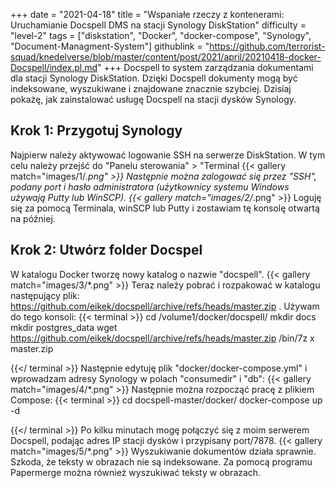 +++
date = "2021-04-18"
title = "Wspaniałe rzeczy z kontenerami: Uruchamianie Docspell DMS na stacji Synology DiskStation"
difficulty = "level-2"
tags = ["diskstation", "Docker", "docker-compose", "Synology", "Document-Managment-System"]
githublink = "https://github.com/terrorist-squad/knedelverse/blob/master/content/post/2021/april/20210418-docker-Docspell/index.pl.md"
+++
Docspell to system zarządzania dokumentami dla stacji Synology DiskStation. Dzięki Docspell dokumenty mogą być indeksowane, wyszukiwane i znajdowane znacznie szybciej. Dzisiaj pokażę, jak zainstalować usługę Docspell na stacji dysków Synology.
## Krok 1: Przygotuj Synology
Najpierw należy aktywować logowanie SSH na serwerze DiskStation. W tym celu należy przejść do "Panelu sterowania" > "Terminal
{{< gallery match="images/1/*.png" >}}
Następnie można zalogować się przez "SSH", podany port i hasło administratora (użytkownicy systemu Windows używają Putty lub WinSCP).
{{< gallery match="images/2/*.png" >}}
Loguję się za pomocą Terminala, winSCP lub Putty i zostawiam tę konsolę otwartą na później.
## Krok 2: Utwórz folder Docspel
W katalogu Docker tworzę nowy katalog o nazwie "docspell".
{{< gallery match="images/3/*.png" >}}
Teraz należy pobrać i rozpakować w katalogu następujący plik: https://github.com/eikek/docspell/archive/refs/heads/master.zip . Używam do tego konsoli:
{{< terminal >}}
cd /volume1/docker/docspell/
mkdir docs
mkdir postgres_data
wget https://github.com/eikek/docspell/archive/refs/heads/master.zip 
/bin/7z x master.zip

{{</ terminal >}}
Następnie edytuję plik "docker/docker-compose.yml" i wprowadzam adresy Synology w polach "consumedir" i "db":
{{< gallery match="images/4/*.png" >}}
Następnie można rozpocząć pracę z plikiem Compose:
{{< terminal >}}
cd docspell-master/docker/
docker-compose up -d

{{</ terminal >}}
Po kilku minutach mogę połączyć się z moim serwerem Docspell, podając adres IP stacji dysków i przypisany port/7878.
{{< gallery match="images/5/*.png" >}}
Wyszukiwanie dokumentów działa sprawnie. Szkoda, że teksty w obrazach nie są indeksowane. Za pomocą programu Papermerge można również wyszukiwać teksty w obrazach.
